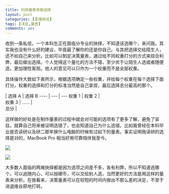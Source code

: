 ```yaml
---
title: 利用量表来做选择
layout: post
categories: [歪理邪说]
tags: [决定,量表]
comments: yes
---
```


收到一条私信，一个本科生正在面临分专业的抉择，不知道该选哪个，来问我。其实我也没有什么好的建议，毕竟最了解你的还是你自己。与其把选择交给陌生人，还不如自己来分析。比如可以制定决策量表，通过给不同权重打分的方式来综合利弊，最后做出选择。个人觉得这个量化的方法不错，至少优于让陌生人选或者随便选，更加理性客观。他人的意见可以只作为一个权重而不是全部权重。

具体操作大致如下表所示，根据选项确定一些权重，并给每个权重在每个选择下面打分。权重的选择和打分的标准当然是自己拿捏，最后选择总分最高的那个。

   | 选择 A | 选择 B
---- | --- | ---
权重 1 | 
权重 2 |  
权重 3 | 
...... |  
总分 |  

这样做的好处是在制作量表的过程中就会对可能的选项有了更多了解，避免了盲目。就算自己将来被证明选错了，也会知道自己为什么选错。比如我曾经在本科毕业是否读研以及研二那年换什么电脑的时候有过如下的量表。事实证明我读研的选择是对的，MacBook Pro 相当好用可靠陪伴我至今。

![](http://7b1fc2.com1.z0.glb.clouddn.com/Screen%20Shot%202018-01-28%20at%2012.07.56.png)


![](http://7b1fc2.com1.z0.glb.clouddn.com/Screen%20Shot%202018-01-28%20at%2012.07.16.png)

大多数人面临的两难抉择都是因为选项之间差不多，各有利弊，所以不知道选哪个。可以追随内心，可以抛硬币，可以交给别人选，当然更好的方法是用这样的量表来分析。在我看来，决策量表可以在较短的时间内做出不那么差的决定，不至于进退维谷原地打转。